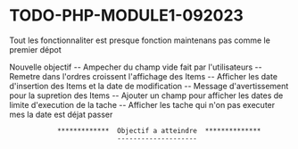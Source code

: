 # TODO-PHP-MODULE1-092023
Tout les fonctionnaliter est presque fonction maintenans pas comme le premier dépot

Nouvelle objectif
    -- Ampecher du champ vide fait par l'utilisateurs
    -- Remetre dans l'ordres croissent l'affichage des Items
    -- Afficher les date d'insertion des Items et la date de modification 
    -- Message d'avertissement pour la supretion des Items
    -- Ajouter un champ pour afficher les dates de limite d'execution de la tache
    -- Afficher les tache qui n'on pas executer mes la date est déjat passer


                *************  Objectif a atteindre  **************
                               --------------------